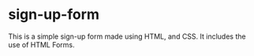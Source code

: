 # sign-up-form

This is a simple sign-up form made using HTML, and CSS. It includes the use of HTML Forms.
